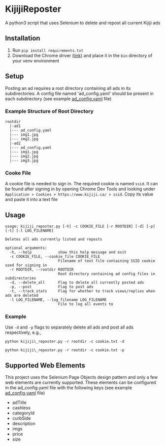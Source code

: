 # KijijiReposter

A python3 script that uses Selenium to delete and repost all current Kijiji ads

## Installation

1. Run `pip install requirements.txt`
2. Download the Chrome driver [(link)](https://chromedriver.chromium.org/downloads) and place it in the `bin` directory of your venv environment 

## Setup
Posting an ad requires a root directory containing all ads in its subdirectories.  A config file named 'ad\_config.yaml'
should be present in each subdirectory (see example [ad\_config.yaml](example_ad/ad_config.yaml) file)

### Example Structure of Root Directory
```
rootdir
  |-ad1
  |--- ad_config.yaml
  |--- img1.jpg
  |--- img2.jpg
  |-ad2
  |--- ad_config.yaml
  |--- img1.jpg
  |--- img2.jpg
  |--- img3.jpg
```
  
### Cooke File
A cookie file is needed to sign in.  The required cookie is named `ssid`. It can be found after signing in by opening
Chrome Dev Tools and looking under `Application > Cookies > https://www.kijiji.ca/ > ssid`.  Copy its value and paste it into a text file

## Usage
```
usage: kijiji_reposter.py [-h] -c COOKIE_FILE [-r ROOTDIR] [-d] [-p] [-t] [-l LOG_FILENAME]

Deletes all ads currently listed and reposts

optional arguments:
  -h, --help            show this help message and exit
  -c COOKIE_FILE, --cookie_file COOKIE_FILE
                        Filename of text file containing SSID cookie used for signing in
  -r ROOTDIR, --rootdir ROOTDIR
                        Root directory containing ad config files in subdirectories
  -d, --delete_all      Flag to delete all currently posted ads
  -p, --post            Flag to post ads
  -t, --track_stats     Flag for whether to track views/replies when ads are deleted
  -l LOG_FILENAME, --log_filename LOG_FILENAME
                        File to log all events to
```

### Example
Use `-d` and `-p` flags to separately delete all ads and post all ads respectively, e.g.,

`python kijiji\_reposter.py -r rootdir -c cookie.txt -d`

`python kijiji\_reposter.py -r rootdir -c cookie.txt -p`

## Supported Web Elements
This project uses the Selenium Page Objects design pattern and only a few web elements are currently supported.  These
elements can be configured in the ad\_config.yaml file with the following keys (see example [ad\_config.yaml](example_ad/ad_config.yaml) file)

* adTitle
* cashless
* categoryId
* curbSide
* description
* imgs
* price
* size

